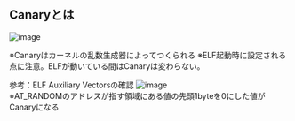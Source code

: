 ## Canaryとは

![image](https://user-images.githubusercontent.com/82632174/189110264-ed3446fc-d226-4146-bb0f-7a3806060072.png) <br>

※Canaryはカーネルの乱数生成器によってつくられる
※ELF起動時に設定される点に注意。ELFが動いている間はCanaryは変わらない。

参考：ELF Auxiliary Vectorsの確認
![image](https://user-images.githubusercontent.com/82632174/189110563-a3a17c4d-0390-435a-854f-3a4d16c4a34e.png) <br>
※AT_RANDOMのアドレスが指す領域にある値の先頭1byteを0にした値がCanaryになる <br>

